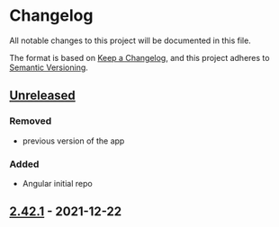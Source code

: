 # Changelog
All notable changes to this project will be documented in this file.

The format is based on [Keep a Changelog](https://keepachangelog.com/en/1.0.0/),
and this project adheres to [Semantic Versioning](https://semver.org/spec/v2.0.0.html).

## [Unreleased]
### Removed
- previous version of the app

### Added
- Angular initial repo

## [2.42.1] - 2021-12-22

[Unreleased]: https://github.com/ArtemNikolaev/toLiveToPay/compare/v2.42.1...HEAD
[2.42.1]: https://github.com/ArtemNikolaev/toLiveToPay/releases/tag/v2.42.1
